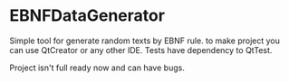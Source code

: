 # EBNFDataGenerator
Simple tool for generate random texts by EBNF rule. 
to make project you can use QtCreator or any other IDE. Tests have dependency to QtTest.

Project isn't full ready now and can have bugs.